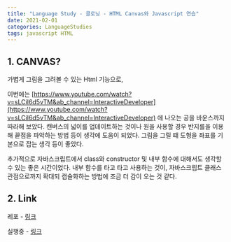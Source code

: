 ```yaml
---
title: "Language Study - 클로닝 - HTML Canvas와 Javascript 연습"
date: 2021-02-01
categories: LanguageStudies
tags: javascript HTML
---
```



## 1. CANVAS?

가볍게 그림을 그려볼 수 있는 Html 기능으로, 

이번에는 [https://www.youtube.com/watch?v=sLCiI6d5vTM&ab_channel=InteractiveDeveloper](https://www.youtube.com/watch?v=sLCiI6d5vTM&ab_channel=InteractiveDeveloper) 에 나오는 공을 바운스까지 따라해 보았다. 캔버스의 넓이를 업데이트하는 것이나 원을 사용할 경우 반지를을 이용해 끝점을 파악하는 방법 등이 생각에 도움이 되었다. 그림을 그릴 떄 도형을 좌표를 기본으로 잡는 생각 등이 좋았다.

추가적으로 자바스크립트에서 class와 constructor 및 내부 함수에 대해서도 생각할 수 있는 좋은 시간이었다. 내부 함수를 타고 타고 사용하는 것이, 자바스크립트 클래스 관점으로까지 확대되 캡슐화하는 방법에 조금 더 감이 오는 것 같다.

## 2. Link

레포 - [링크](https://github.com/playdata-encore/06.Web_Vue/tree/main/testApp)

실행중 - [링크](https://playdata-encore.github.io/06.Web_Vue/testApp/index.html)


